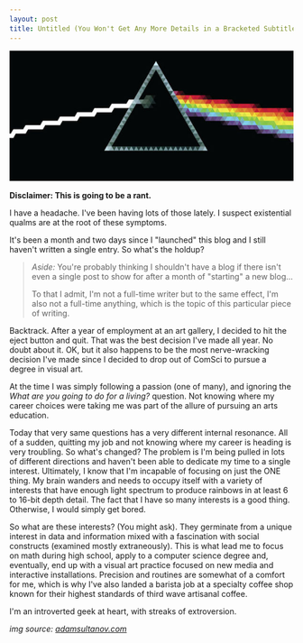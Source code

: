 ```yaml
---
layout: post
title: Untitled (You Won't Get Any More Details in a Bracketed Subtitle)
---
```


![rainbow][pink-floyd]


**Disclaimer: This is going to be a rant.** 

I have a headache. I've been having lots of those lately. I suspect existential qualms are at the root of these symptoms. 

It's been a month and two days since I "launched" this blog and I still haven't written a single entry. So what's the holdup? 

> *Aside:* You're probably thinking I shouldn't have a blog if there isn't even a single post to show for after a month of "starting" a new blog... 
> 
>To that I admit, I'm not a full-time writer but to the same effect, I'm also not a full-time anything, which is the topic of this particular piece of writing. 

Backtrack. After a year of employment at an art gallery, I decided to hit the eject button and quit. That was the best decision I've made all year. No doubt about it. OK, but it also happens to be the most nerve-wracking decision I've made since I decided to drop out of ComSci to pursue a degree in visual art. 

At the time I was simply following a passion (one of many), and ignoring the *What are you going to do for a living?* question. Not knowing where my career choices were taking me was part of the allure of pursuing an arts education. 

Today that very same questions has a very different internal resonance. All of a sudden, quitting my job and not knowing where my career is heading is very troubling. So what's changed? The problem is I'm being pulled in lots of different directions and haven't been able to dedicate my time to a single interest. Ultimately, I know that I'm incapable of focusing on just the ONE thing. My brain wanders and needs to occupy itself with a variety of interests that have enough light spectrum to produce rainbows in at least 6 to 16-bit depth detail. The fact that I have so many interests is a good thing. Otherwise, I would simply get bored.

So what are these interests? (You might ask). They germinate from a unique interest in data and information mixed with a fascination with social constructs (examined mostly extraneously). This is what lead me to focus on math during high school, apply to a computer science degree and, eventually, end up with a visual art practice focused on new media and interactive installations. Precision and routines are somewhat of a comfort for me, which is why I've also landed a barista job at a specialty coffee shop known for their highest standards of third wave artisanal coffee. 

I'm an introverted geek at heart, with streaks of extroversion. 



*img source: [adamsultanov.com](http://www.adamsultanov.com/vector/pink-floyd/dark-side-moon.jpg)*

[pink-floyd]: ../assets/img/dark-side-moon.jpg "Dark Side of the Moon. source: adamsultanov.com"
